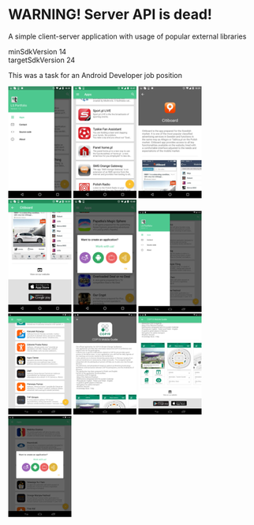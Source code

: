 # WARNING! Server API is dead!

A simple client-server application with usage of popular external libraries

minSdkVersion 14  
targetSdkVersion 24

This was a task for an Android Developer job position

<img src="https://github.com/stedi-akk/LSPortfolio/raw/master/screens/screen_phone_1.png" width="128">
<img src="https://github.com/stedi-akk/LSPortfolio/raw/master/screens/screen_phone_2.png" width="128">
<img src="https://github.com/stedi-akk/LSPortfolio/raw/master/screens/screen_phone_3.png" width="128">
<img src="https://github.com/stedi-akk/LSPortfolio/raw/master/screens/screen_phone_4.png" width="128">
<img src="https://github.com/stedi-akk/LSPortfolio/raw/master/screens/screen_phone_5.png" width="128">

<img src="https://github.com/stedi-akk/LSPortfolio/raw/master/screens/screen_tablet_1.png" width="128">
<img src="https://github.com/stedi-akk/LSPortfolio/raw/master/screens/screen_tablet_2.png" width="128">
<img src="https://github.com/stedi-akk/LSPortfolio/raw/master/screens/screen_tablet_3.png" width="128">
<img src="https://github.com/stedi-akk/LSPortfolio/raw/master/screens/screen_tablet_4.png" width="128">
<img src="https://github.com/stedi-akk/LSPortfolio/raw/master/screens/screen_tablet_5.png" width="128">
